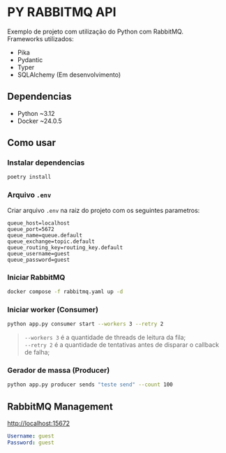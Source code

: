 # PY RABBITMQ API
Exemplo de projeto com utilização do Python com RabbitMQ.  
Frameworks utilizados:
- Pika
- Pydantic
- Typer
- SQLAlchemy (Em desenvolvimento)

## Dependencias
- Python ~3.12
- Docker ~24.0.5

## Como usar
### Instalar dependencias
```sh
poetry install
```

### Arquivo `.env`
Criar arquivo `.env` na raiz do projeto com os seguintes parametros:
```
queue_host=localhost
queue_port=5672
queue_name=queue.default
queue_exchange=topic.default
queue_routing_key=routing_key.default
queue_username=guest
queue_password=guest
``` 

### Iniciar RabbitMQ
```sh
docker compose -f rabbitmq.yaml up -d
```

### Iniciar worker (Consumer)
```sh
python app.py consumer start --workers 3 --retry 2
```
> `--workers 3` é a quantidade de threads de leitura da fila;  
> `--retry 2` é a quantidade de tentativas antes de disparar o callback de falha;  

### Gerador de massa (Producer)
```sh
python app.py producer sends "teste send" --count 100
```

## RabbitMQ Management
[http://localhost:15672](http://localhost:15672)
```yaml
Username: guest
Password: guest
```
